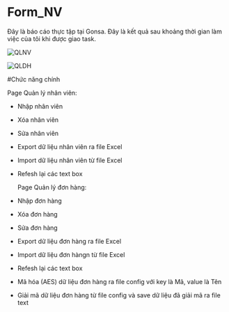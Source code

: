 # Form_NV

Đây là báo cáo thực tập tại Gonsa. Đây là kết quả sau khoảng thời gian làm việc của tôi khi được giao task.

![QLNV](https://github.com/hongan1522/Form_NV/assets/95673805/da414a50-a8a4-47b6-a79e-a21c496acf83)

![QLDH](https://github.com/hongan1522/Form_NV/assets/95673805/d8b5f965-1b21-4382-98bf-8fec3d6254e2)

#Chức năng chính

  Page Quản lý nhân viên:
- Nhập nhân viên
- Xóa nhân viên
- Sửa nhân viên
- Export dữ liệu nhân viên ra file Excel
- Import dữ liệu nhân viên từ file Excel
- Refesh lại các text box

  Page Quản lý đơn hàng:
- Nhập đơn hàng
- Xóa đơn hàng
- Sửa đơn hàng
- Export dữ liệu đơn hàng ra file Excel
- Import dữ liệu đơn hàngn từ file Excel
- Refesh lại các text box
- Mã hóa (AES)  dữ liệu đơn hàng ra file config với key là Mã, value là Tên
- Giải mã dữ liệu đơn hàng từ file config và save dữ liệu đã giải mã ra file text
